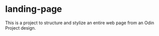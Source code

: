 # landing-page
This is a project to structure and stylize an entire web page from an Odin Project design.